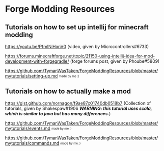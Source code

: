 # Forge Modding Resources

## Tutorials on how to set up intellij for minecraft modding

https://youtu.be/PfmlNiHonV0 (video, given by Microcontrollers#6733) <br>

https://forums.minecraftforge.net/topic/21150-using-intellij-idea-for-mod-development-with-forgegradle/ (forge forums post, given by Phoube#5809) <br>

https://github.com/TymanWasTaken/ForgeModdingResources/blob/master/mytutorials/setting-up.md <sub><sup>made by me :)</sup></sub> <br>

## Tutorials on how to actually make a mod

https://gist.github.com/nornagon/f9ae87c01740db0518b7 (Collection of tutorials, given by Shakespaw#1906 ***__WARNING: this tutorial uses scala, which is similar to java but has many differences.__***) <br>

https://github.com/TymanWasTaken/ForgeModdingResources/blob/master/mytutorials/events.md <sub><sup>made by me :)</sup></sub> <br>

https://github.com/TymanWasTaken/ForgeModdingResources/blob/master/mytutorials/commands.md <sub><sup>made by me :)</sup></sub> <br>
